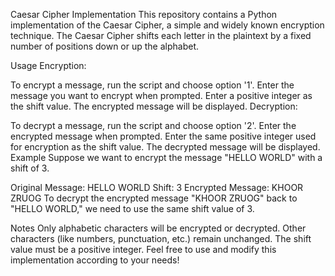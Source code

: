 Caesar Cipher Implementation
This repository contains a Python implementation of the Caesar Cipher, a simple and widely known encryption technique. The Caesar Cipher shifts each letter in the plaintext by a fixed number of positions down or up the alphabet.

Usage
Encryption:

To encrypt a message, run the script and choose option '1'.
Enter the message you want to encrypt when prompted.
Enter a positive integer as the shift value.
The encrypted message will be displayed.
Decryption:

To decrypt a message, run the script and choose option '2'.
Enter the encrypted message when prompted.
Enter the same positive integer used for encryption as the shift value.
The decrypted message will be displayed.
Example
Suppose we want to encrypt the message "HELLO WORLD" with a shift of 3.

Original Message: HELLO WORLD
Shift: 3
Encrypted Message: KHOOR ZRUOG
To decrypt the encrypted message "KHOOR ZRUOG" back to "HELLO WORLD," we need to use the same shift value of 3.

Notes
Only alphabetic characters will be encrypted or decrypted. Other characters (like numbers, punctuation, etc.) remain unchanged.
The shift value must be a positive integer.
Feel free to use and modify this implementation according to your needs!
